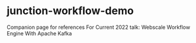 # junction-workflow-demo
Companion page for references For Current 2022 talk: Webscale Workflow Engine With Apache Kafka
